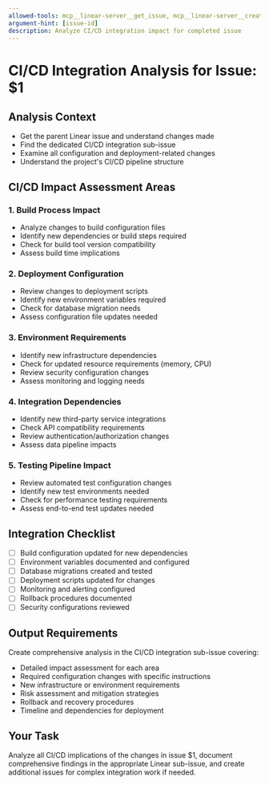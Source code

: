 ```yaml
---
allowed-tools: mcp__linear-server__get_issue, mcp__linear-server__create_comment, mcp__linear-server__create_issue, Bash(git show:*), Bash(git diff:*), Read
argument-hint: [issue-id]
description: Analyze CI/CD integration impact for completed issue
---
```


# CI/CD Integration Analysis for Issue: $1

## Analysis Context
- Get the parent Linear issue and understand changes made
- Find the dedicated CI/CD integration sub-issue
- Examine all configuration and deployment-related changes
- Understand the project's CI/CD pipeline structure

## CI/CD Impact Assessment Areas

### 1. Build Process Impact
- Analyze changes to build configuration files
- Identify new dependencies or build steps required
- Check for build tool version compatibility
- Assess build time implications

### 2. Deployment Configuration  
- Review changes to deployment scripts
- Identify new environment variables required
- Check for database migration needs
- Assess configuration file updates needed

### 3. Environment Requirements
- Identify new infrastructure dependencies
- Check for updated resource requirements (memory, CPU)
- Review security configuration changes
- Assess monitoring and logging needs

### 4. Integration Dependencies
- Identify new third-party service integrations
- Check API compatibility requirements
- Review authentication/authorization changes
- Assess data pipeline impacts

### 5. Testing Pipeline Impact
- Review automated test configuration changes
- Identify new test environments needed
- Check for performance testing requirements
- Assess end-to-end test updates needed

## Integration Checklist
- [ ] Build configuration updated for new dependencies
- [ ] Environment variables documented and configured
- [ ] Database migrations created and tested
- [ ] Deployment scripts updated for changes
- [ ] Monitoring and alerting configured
- [ ] Rollback procedures documented
- [ ] Security configurations reviewed

## Output Requirements
Create comprehensive analysis in the CI/CD integration sub-issue covering:
- Detailed impact assessment for each area
- Required configuration changes with specific instructions
- New infrastructure or environment requirements
- Risk assessment and mitigation strategies
- Rollback and recovery procedures
- Timeline and dependencies for deployment

## Your Task
Analyze all CI/CD implications of the changes in issue $1, document comprehensive findings in the appropriate Linear sub-issue, and create additional issues for complex integration work if needed.